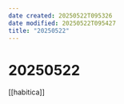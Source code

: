 ```yaml
---
date created: 20250522T095326
date modified: 20250522T095427
title: "20250522"
---
```


# 20250522

[[habitica]]
